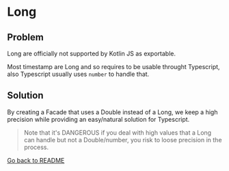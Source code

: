 # Long

## Problem

Long are officially not supported by Kotlin JS as exportable.

Most timestamp are Long and so requires to be usable throught Typescript, also Typescript usually uses `number` to handle that.

## Solution

By creating a Facade that uses a Double instead of a Long, we keep a high precision while providing an easy/natural solution for Typescript.

>Note that it's DANGEROUS if you deal with high values that a Long can handle but not a Double/number, you risk to loose precision in the process.

[Go back to README](../README.md)
